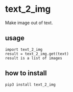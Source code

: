# text_2_img

Make image out of text.

## usage

```
import text_2_img
result = text_2_img.get(text)
result is a list of images
```

## how to install

`pip3 install text_2_img`
